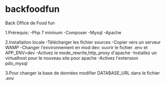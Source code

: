 # backfoodfun

Back Office de Food fun

1.Prérequis:
  -Php 7 mininum
  -Composer
  -Mysql
  -Apache
  

2.Installation locale
  -Télécharger les fichier sources
  -Copier vers un serveur WAMP
  -Changer l'environnement en mod dev: ouvrir le fichier .env et  APP_ENV=dev
  -Activez le mode_rewrite,http_proxy d'apache
  -Installez un virtualhost pour le nouveau site pour apache 
  -Activez l'extension pdo_mysql

3.Pour changer la base de données modifier DATABASE_URL dans le fichier .env
